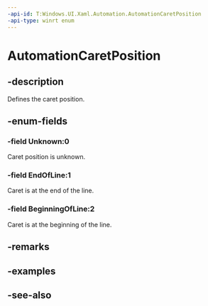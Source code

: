```yaml
---
-api-id: T:Windows.UI.Xaml.Automation.AutomationCaretPosition
-api-type: winrt enum
---
```


<!-- Enumeration syntax
public enum Windows.UI.Xaml.Automation.AutomationCaretPosition : int
-->

# AutomationCaretPosition

## -description
Defines the caret position.



## -enum-fields
### -field Unknown:0
Caret position is unknown.

### -field EndOfLine:1
Caret is at the end of the line.

### -field BeginningOfLine:2
Caret is at the beginning of the line.


## -remarks

## -examples

## -see-also
